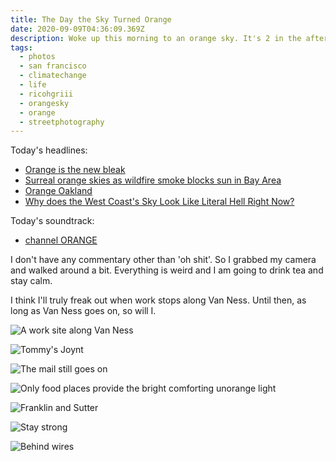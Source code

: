 ```yaml
---
title: The Day the Sky Turned Orange
date: 2020-09-09T04:36:09.369Z
description: Woke up this morning to an orange sky. It's 2 in the afternoon, and it's still orange. Here are some photos to remember the day by.
tags:
  - photos
  - san francisco
  - climatechange
  - life
  - ricohgriii
  - orangesky
  - orange
  - streetphotography
---
```

Today's headlines:

* [Orange is the new bleak](https://www.berkeleyside.com/2020/09/09/orange-is-the-new-bleak-photos-of-what-berkeley-looked-like-this-morning)
* [Surreal orange skies as wildfire smoke blocks sun in Bay Area](https://www.latimes.com/california/story/2020-09-09/amazing-photos-of-deep-orange-skies-snowing-ash-as-fire-smoke-swamps-bay-area)
* [Orange Oakland](https://oaklandside.org/2020/09/09/orange-oakland-photos-and-feelings-from-across-the-city-on-a-very-strange-day/)
* [Why does the West Coast's Sky Look Like Literal Hell Right Now?](https://slate.com/technology/2020/09/california-oregon-wildfires-red-orange-sky-glow.html)

Today's soundtrack:

* [channel ORANGE](https://open.spotify.com/album/623Ef2ZEB3Njklix4PC0Rs?si=o9crXcBxRqCkD0aAxkIzQw)

I don't have any commentary other than 'oh shit'. So I grabbed my camera and walked around a bit. Everything is weird and I am going to drink tea and stay calm.

I think I'll truly freak out when work stops along Van Ness. Until then, as long as Van Ness goes on, so will I.

![A work site along Van Ness](/img/orange1.jpg)

![Tommy's Joynt](/img/orange2.jpg)

![The mail still goes on](/img/orange3.jpg)

![Only food places provide the bright comforting unorange light](/img/orange4.jpg)

![Franklin and Sutter](/img/orange5.jpg)

![Stay strong](/img/orange6.jpg)

![Behind wires](/img/orange7.jpg)